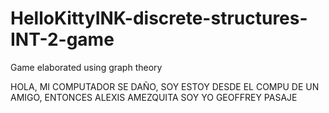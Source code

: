# HelloKittyINK-discrete-structures-INT-2-game
Game elaborated using graph theory


HOLA, MI COMPUTADOR SE DAÑO, SOY ESTOY DESDE EL COMPU DE UN AMIGO, ENTONCES ALEXIS AMEZQUITA SOY YO GEOFFREY PASAJE 
